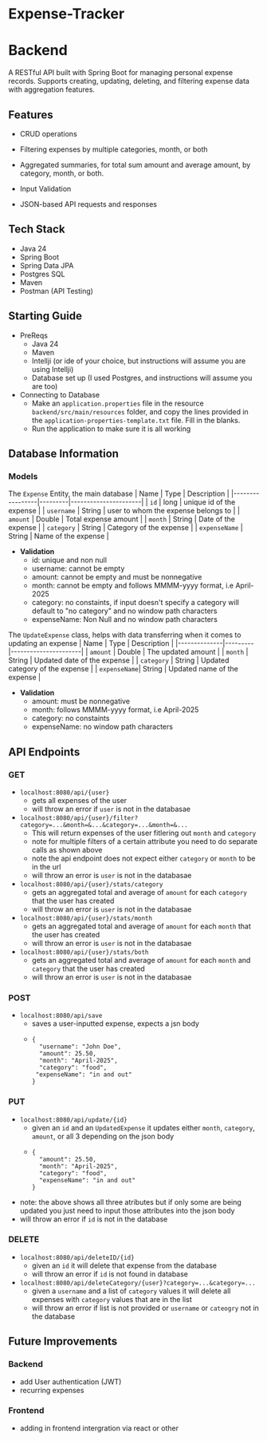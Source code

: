 # Expense-Tracker

# Backend
A RESTful API built with Spring Boot for managing personal expense records. Supports creating, updating, deleting, and filtering expense data with aggregation features.

## Features
* CRUD operations

* Filtering expenses by multiple categories, month, or both 

* Aggregated summaries, for total sum amount and average amount, by category, month, or both. 

* Input Validation

* JSON-based API requests and responses

## Tech Stack
* Java 24
* Spring Boot
* Spring Data JPA
* Postgres SQL
* Maven
* Postman (API Testing)

## Starting Guide
* PreReqs
  * Java 24
  * Maven
  * Intellji (or ide of your choice, but instructions will assume you are using Intellji)
  * Database set up (I used Postgres, and instructions will assume you are too)  
* Connecting to Database
  * Make an `application.properties` file in the resource `backend/src/main/resources` folder, and copy the lines provided in the `application-properties-template.txt` file. Fill in the blanks. 
  *  Run the application to make sure it is all working

## Database Information

### Models
The `Expense` Entity, the main database
| Name            | Type    | Description          |
|-----------------|---------|----------------------|
| `id`            | long    | unique id of the expense |
| `username`      | String  | user to whom the expense belongs to  |
| `amount`        | Double  | Total expense amount |
| `month`         | String  | Date of the expense  |
| `category`      | String  | Category of the expense  |
| `expenseName`   | String  | Name of the expense  |

* **Validation**
  * id: unique and non null
  * username: cannot be empty
  * amount: cannot be empty and must be nonnegative
  * month: cannot be empty and follows MMMM-yyyy format, i.e April-2025
  * category: no constaints, if input doesn't specify a category will default to "no category" and no window path characters  
  * expenseName: Non Null and no window path characters  

The `UpdateExpense` class, helps with data transferring when it comes to updating an expense
| Name         | Type    | Description          |
|--------------|---------|----------------------|
| `amount`     | Double  | The updated amount |
| `month`      | String  | Updated date of the expense  |
| `category`   | String  | Updated category of the expense  |
| `expenseName`| String  | Updated name of the expense  |

* **Validation**
  * amount: must be nonnegative
  * month: follows MMMM-yyyy format, i.e April-2025
  * category: no constaints
  * expenseName: no window path characters


## API Endpoints 

### GET

* `localhost:8080/api/{user}`
  * gets all expenses of the user
  * will throw an error if `user` is not in the databasae
* `localhost:8080/api/{user}/filter?category=...&month=&...&category=...&month=&...`
  * This will return expenses of the user fitlering out `month` and `category`
  * note for multiple filters of a certain attribute you need to do separate calls as shown above
  * note the api endpoint does not expect either `category` or `month` to be in the url
  * will throw an error is `user` is not in the databasae   
* `localhost:8080/api/{user}/stats/category`
  * gets an aggregated total and average of `amount` for each `category` that the user has created
  * will throw an error is `user` is not in the databasae   
* `localhost:8080/api/{user}/stats/month`
  * gets an aggregated total and average of `amount` for each `month` that the user has created
  * will throw an error is `user` is not in the databasae   
* `localhost:8080/api/{user}/stats/both`
  *  gets an aggregated total and average of `amount` for each `month` and `category` that the user has created
  *  will throw an error is `user` is not in the databasae   

### POST

* `localhost:8080/api/save`
  * saves a user-inputted expense, expects a jsn body
  * ```
    {
      "username": "John Doe",
      "amount": 25.50,
      "month": "April-2025",
      "category": "food",
     "expenseName": "in and out"
    }
    ```

### PUT

* `localhost:8080/api/update/{id}`
  * given an `id` and an `UpdatedExpense` it updates either `month`, `category`, `amount`, or all 3 depending on the json body
  * ```
    {
      "amount": 25.50,
      "month": "April-2025",
      "category": "food",
      "expenseName": "in and out"
    }
  
    ```
* note: the above shows all three atributes but if only some are being updated you just need to input those attributes into the json body
* will throw an error if `id` is not in the database     

### DELETE

* `localhost:8080/api/deleteID/{id}`
  * given an `id` it will delete that expense from the database
  * will throw an error if `id` is not found in database   
* `localhost:8080/api/deleteCategory/{user}?category=...&category=...`
  * given a `username` and a list of `category` values it will delete all expenses with `category` values that are in the list
  * will throw an error if list is not provided or `username` or `cateogry` not in the database   

## Future Improvements

### Backend

*  add User authentication (JWT)
*  recurring expenses

### Frontend

* adding in frontend intergration via react or other

